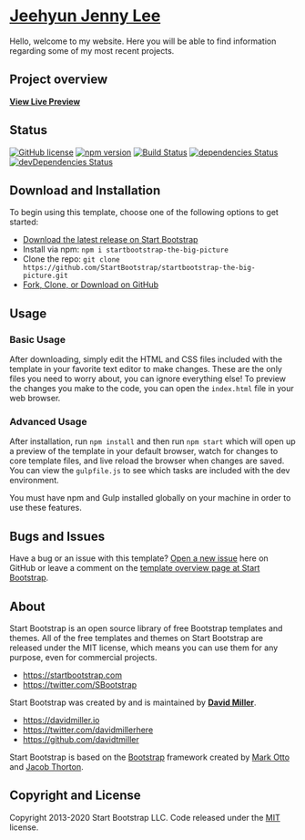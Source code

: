 # [Jeehyun Jenny Lee](https://startbootstrap.com/template/the-big-picture/)

Hello, welcome to my website. Here you will be able to find information regarding some of my most recent projects.

## Project overview


**[View Live Preview](https://startbootstrap.github.io/startbootstrap-the-big-picture/)**

## Status

[![GitHub license](https://img.shields.io/badge/license-MIT-blue.svg)](https://raw.githubusercontent.com/StartBootstrap/startbootstrap-the-big-picture/master/LICENSE)
[![npm version](https://img.shields.io/npm/v/startbootstrap-the-big-picture.svg)](https://www.npmjs.com/package/startbootstrap-the-big-picture)
[![Build Status](https://travis-ci.org/StartBootstrap/startbootstrap-the-big-picture.svg?branch=master)](https://travis-ci.org/StartBootstrap/startbootstrap-the-big-picture)
[![dependencies Status](https://david-dm.org/StartBootstrap/startbootstrap-the-big-picture/status.svg)](https://david-dm.org/StartBootstrap/startbootstrap-the-big-picture)
[![devDependencies Status](https://david-dm.org/StartBootstrap/startbootstrap-the-big-picture/dev-status.svg)](https://david-dm.org/StartBootstrap/startbootstrap-the-big-picture?type=dev)

## Download and Installation

To begin using this template, choose one of the following options to get started:

* [Download the latest release on Start Bootstrap](https://startbootstrap.com/template/the-big-picture/)
* Install via npm: `npm i startbootstrap-the-big-picture`
* Clone the repo: `git clone https://github.com/StartBootstrap/startbootstrap-the-big-picture.git`
* [Fork, Clone, or Download on GitHub](https://github.com/StartBootstrap/startbootstrap-the-big-picture)

## Usage

### Basic Usage

After downloading, simply edit the HTML and CSS files included with the template in your favorite text editor to make changes. These are the only files you need to worry about, you can ignore everything else! To preview the changes you make to the code, you can open the `index.html` file in your web browser.

### Advanced Usage

After installation, run `npm install` and then run `npm start` which will open up a preview of the template in your default browser, watch for changes to core template files, and live reload the browser when changes are saved. You can view the `gulpfile.js` to see which tasks are included with the dev environment.

You must have npm and Gulp installed globally on your machine in order to use these features.

## Bugs and Issues

Have a bug or an issue with this template? [Open a new issue](https://github.com/StartBootstrap/startbootstrap-the-big-picture/issues) here on GitHub or leave a comment on the [template overview page at Start Bootstrap](https://startbootstrap.com/template/the-big-picture/).

## About

Start Bootstrap is an open source library of free Bootstrap templates and themes. All of the free templates and themes on Start Bootstrap are released under the MIT license, which means you can use them for any purpose, even for commercial projects.

* <https://startbootstrap.com>
* <https://twitter.com/SBootstrap>

Start Bootstrap was created by and is maintained by **[David Miller](https://davidmiller.io/)**.

* <https://davidmiller.io>
* <https://twitter.com/davidmillerhere>
* <https://github.com/davidtmiller>

Start Bootstrap is based on the [Bootstrap](https://getbootstrap.com/) framework created by [Mark Otto](https://twitter.com/mdo) and [Jacob Thorton](https://twitter.com/fat).

## Copyright and License

Copyright 2013-2020 Start Bootstrap LLC. Code released under the [MIT](https://github.com/StartBootstrap/startbootstrap-the-big-picture/blob/gh-pages/LICENSE) license.
